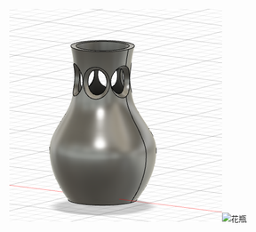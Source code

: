 ![](花瓶.png)![花瓶](https://user-images.githubusercontent.com/82360536/114529006-1d840080-9c7c-11eb-88c5-9b659a6c1ff7.png)
